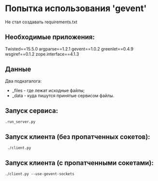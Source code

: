 # Попытка использования 'gevent'

Не стал создавать requirements.txt

## Необходимые приложения:

Twisted==15.5.0
argparse==1.2.1
gevent==1.0.2
greenlet==0.4.9
wsgiref==0.1.2
zope.interface==4.1.3

## Данные
Два подкаталога:
* _files - где лежат исходные файлы;
* _data - куда пишутся принятые сервисом файлы.


## Запуск сервиса:

```
.run_server.py 
```
## Запуск клиента (без пропатченных сокетов):

```
 ./client.py
```

## Запуск клиента (с пропатченными сокетами):

```
./client.py --use-gevent-sockets
```
